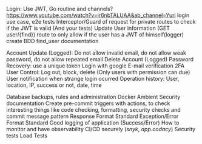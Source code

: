 Login: Use JWT, Go routine and channels? https://www.youtube.com/watch?v=jr6nbTALUAA&ab_channel=Yuri
login use case, e2e tests
Interceptor/Guard of request for private routes to check if the JWT is valid (And your tests)
Update User information (GET user/{find}) route to only allow if the user has a JWT of himself(logger)
create BDD find_user documentation

Account Update (Logged): Do not allow invalid email, do not allow weak password, do not allow repeated email
Delete Account (Logged)
Password Recovery: use a unique token
Login with google
E-mail verification
2FA
User Control: Log out, block, delete (Only users with permission can due)
User notification when strange login ocurred
Operation history: User, location, IP, success or not, date, time

Database backups, rules and administration
Docker Ambient
Security documentation
Create pre-commit triggers with actions, to check interesting things like code checking, formatting, security checks and commit message pattern
Response Format Standard
Exception/Error Format Standard
Good logging of application (Success/Error)
How to monitor and have observability
CI/CD securely (_snyk_, _app.codacy_)
Security tests
Load Tests
